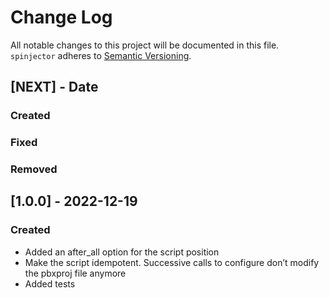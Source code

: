# Change Log
All notable changes to this project will be documented in this file.
`spinjector` adheres to [Semantic Versioning](http://semver.org/).

## [NEXT] - Date

### Created

### Fixed

### Removed

## [1.0.0] - 2022-12-19

### Created

- Added an after_all option for the script position
- Make the script idempotent. Successive calls to configure don’t modify the pbxproj file anymore
- Added tests


